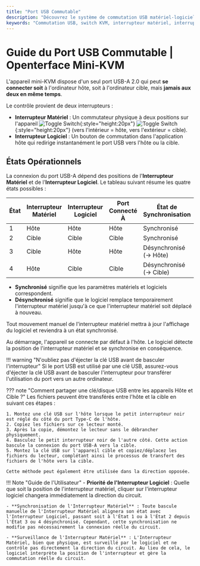 ```yaml
---
title: "Port USB Commutable"
description: "Découvrez le système de commutation USB matériel-logiciel double dans l'Openterface Mini-KVM. Comprenez les quatre états opérationnels, les directives de sécurité et les futures capacités d'accès à distance."
keywords: "Commutation USB, switch KVM, interrupteur matériel, interrupteur logiciel, contrôle de port USB, KVM over USB, KVM over IP, accès à distance, gestion de périphériques USB, périphériques informatiques, gestion de l'alimentation USB"
---
```


# **Guide du Port USB Commutable** | Openterface Mini-KVM

L'appareil mini-KVM dispose d'un seul port USB-A 2.0 qui peut **se connecter soit** à l'ordinateur hôte, soit à l'ordinateur cible, mais **jamais aux deux en même temps**.

Le contrôle provient de deux interrupteurs :

- **Interrupteur Matériel** : Un commutateur physique à deux positions sur l'appareil ![Toggle Switch](https://assets.openterface.com/images/shell-icons/toggle-h-t.svg#only-light){:style="height:20px"} ![Toggle Switch](https://assets.openterface.com/images/shell-icons/toggle-h-t_1.svg#only-dark){:style="height:20px"} (vers l'intérieur = hôte, vers l'extérieur = cible).
- **Interrupteur Logiciel** : Un bouton de commutation dans l'application hôte qui redirige instantanément le port USB vers l'hôte ou la cible.

## États Opérationnels

La connexion du port USB-A dépend des positions de l'**Interrupteur Matériel** et de l'**Interrupteur Logiciel**. Le tableau suivant résume les quatre états possibles :

| **État** | **Interrupteur Matériel** | **Interrupteur Logiciel** | **Port Connecté À** | **État de Synchronisation** |
|----------|---------------------------|---------------------------|---------------------|----------------------------|
| 1        | Hôte                      | Hôte                      | Hôte                | Synchronisé                |
| 2        | Cible                     | Cible                     | Cible               | Synchronisé                |
| 3        | Cible                     | Hôte                      | Hôte                | Désynchronisé (→ Hôte)     |
| 4        | Hôte                      | Cible                     | Cible               | Désynchronisé (→ Cible)    |

- **Synchronisé** signifie que les paramètres matériels et logiciels correspondent.
- **Désynchronisé** signifie que le logiciel remplace temporairement l'interrupteur matériel jusqu'à ce que l'interrupteur matériel soit déplacé à nouveau.

Tout mouvement manuel de l'interrupteur matériel mettra à jour l'affichage du logiciel et reviendra à un état synchronisé.

Au démarrage, l'appareil se connecte par défaut à l'hôte. Le logiciel détecte la position de l'interrupteur matériel et se synchronise en conséquence.

!!! warning "N'oubliez pas d'éjecter la clé USB avant de basculer l'interrupteur"
    Si le port USB est utilisé par une clé USB, assurez-vous d'éjecter la clé USB avant de basculer l'interrupteur pour transférer l'utilisation du port vers un autre ordinateur.

??? note "Comment partager une clé/disque USB entre les appareils Hôte et Cible ?"
    Les fichiers peuvent être transférés entre l'hôte et la cible en suivant ces étapes :

    1. Montez une clé USB sur l'hôte lorsque le petit interrupteur noir est réglé du côté du port Type-C de l'hôte.
    2. Copiez les fichiers sur ce lecteur monté.
    3. Après la copie, démontez le lecteur sans le débrancher physiquement.
    4. Basculez le petit interrupteur noir de l'autre côté. Cette action bascule la connexion du port USB-A vers la cible.
    5. Montez la clé USB sur l'appareil cible et copiez/déplacez les fichiers du lecteur, complétant ainsi le processus de transfert des fichiers de l'hôte vers la cible.

    Cette méthode peut également être utilisée dans la direction opposée.

!!! Note "Guide de l'Utilisateur"
    - **Priorité de l'Interrupteur Logiciel** : Quelle que soit la position de l'interrupteur matériel, cliquer sur l'interrupteur logiciel changera immédiatement la direction du circuit.

    - **Synchronisation de l'Interrupteur Matériel** : Toute bascule manuelle de l'Interrupteur Matériel alignera son état avec l'Interrupteur Logiciel, passant soit à l'État 1 ou à l'État 2 depuis l'État 3 ou 4 désynchronisé. Cependant, cette synchronisation ne modifie pas nécessairement la connexion réelle du circuit.

    - **Surveillance de l'Interrupteur Matériel** : L'Interrupteur Matériel, bien que physique, est surveillé par le logiciel et ne contrôle pas directement la direction du circuit. Au lieu de cela, le logiciel interprète la position de l'interrupteur et gère la commutation réelle du circuit.